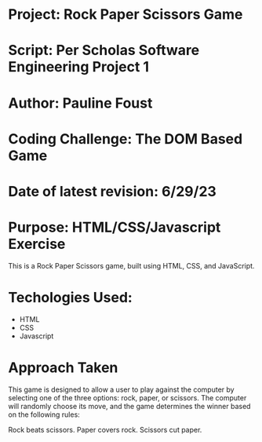 # Project: Rock Paper Scissors Game
# Script: Per Scholas Software Engineering Project 1
# Author: Pauline Foust
# Coding Challenge: The DOM Based Game
# Date of latest revision: 6/29/23
# Purpose: HTML/CSS/Javascript Exercise

This is a Rock Paper Scissors game, built using HTML, CSS, and JavaScript.

# Techologies Used:

- HTML
- CSS
- Javascript

# Approach Taken

This game is designed to allow a user to play against the computer by selecting one of the three options: rock, paper, or scissors. The computer will randomly choose its move, and the game determines the winner based on the following rules:

Rock beats scissors.
Paper covers rock.
Scissors cut paper.

